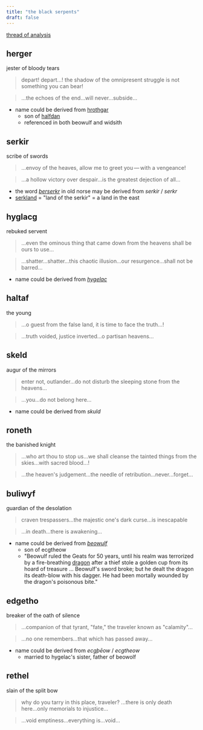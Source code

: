 ```yaml
---
title: "the black serpents"
draft: false
---
```


[thread of analysis](https://twitter.com/khaenrian/status/1509465162792722432?s=20&t=mr4LFKZosba9Fgq4BNhHgw)

## herger
jester of bloody tears
> depart! depart...! the shadow of the omnipresent struggle is not something you can bear!

> ...the echoes of the end...will never...subside...

- name could be derived from [hrothgar](https://en.wikipedia.org/wiki/Hrothgar)
	- son of [halfdan](https://en.wikipedia.org/wiki/Halfdan)
	- referenced in both beowulf and widsith

## serkir
scribe of swords
> ...envoy of the heaves, allow me to greet you — with a vengeance!

> ...a hollow victory over despair...is the greatest dejection of all...

- the word [*berserkr*](https://www.wordsense.eu/berserkr/#Old_Norse) in old norse may be derived from *serkir* / *serkr* 
- [serkland](https://en.wikipedia.org/wiki/Serkland) = "land of the serkir" = a land in the east

## hyglacg
rebuked servent
> ...even the ominous thing that came down from the heavens shall be ours to use...

> ...shatter...shatter...this chaotic illusion...our resurgence...shall not be barred...

- name could be derived from [*hygelac*](https://en.wikipedia.org/wiki/Hygelac)

## haltaf
the young
> ...o guest from the false land, it is time to face the truth...!

> ...truth voided, justice inverted...o partisan heavens...

## skeld
augur of the mirrors
> enter not, outlander...do not disturb the sleeping stone from the heavens...

> ...you...do not belong here...

- name could be derived from *skuld* 

## roneth
the banished knight
> ...who art thou to stop us...we shall cleanse the tainted things from the skies...with sacred blood...!

> ...the heaven's judgement...the needle of retribution...never...forget...

## buliwyf
guardian of the desolation
> craven trespassers...the majestic one's dark curse...is inescapable

> ...in death...there is awakening...

- name could be derived from [*beowulf*](https://en.wikipedia.org/wiki/Beowulf_(hero))
	- son of ecgtheow
	- "Beowulf ruled the Geats for 50 years, until his realm was terrorized by a fire-breathing [dragon](https://en.wikipedia.org/wiki/The_Dragon_(Beowulf) "The Dragon (Beowulf)") after a thief stole a golden cup from its hoard of treasure ... Beowulf's sword broke; but he dealt the dragon its death-blow with his dagger. He had been mortally wounded by the dragon's poisonous bite."

## edgetho
breaker of the oath of silence
> ...companion of that tyrant, "fate," the traveler known as "calamity"...

> ...no one remembers...that which has passed away...

- name could be derived from *ecgþēow* / *ecgtheow* 
	- married to hygelac's sister, father of beowolf

## rethel
slain of the split bow
> why do you tarry in this place, traveler? ...there is only death here...only memorials to injustice...

> ...void emptiness...everything is...void...